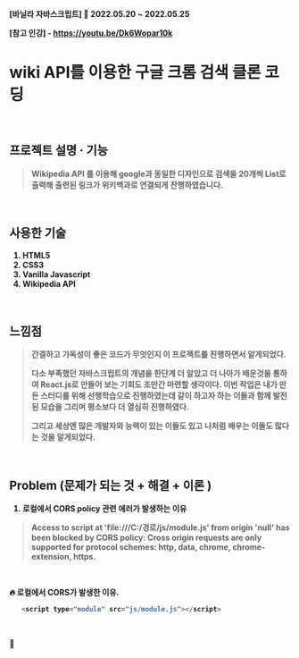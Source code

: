 <b>[바닐라 자바스크립트]  📆 2022.05.20 ~ 2022.05.25

[참고 인강] - https://youtu.be/Dk6Wopar10k


# wiki API를 이용한 구글 크롬 검색 클론 코딩

</br>

## 프로젝트 설명 · 기능
> Wikipedia API 를 이용해 google과 동일한 디자인으로 검색을 20개씩 List로 출력해 출련된 링크가 위키백과로 연결되게 잔행하였습니다.
  
  
  </br>
  
## 사용한 기술
  1. HTML5
  2. CSS3
  3. Vanilla Javascript
  4. Wikipedia API


</br>

## 느낌점
> 간결하고 가독성이 좋은 코드가 무엇인지 이 프로젝트를 진행하면서 알게되었다.
> 
> 다소 부족했던 자바스크립트의 개념을 한단계 더 알았고 더 나아가 배운것을 통하여 React.js로 만들어 보는 기회도 조만간 마련할 생각이다. 이번 작업은 내가 만든 스터디를 위해 선행학습으로 진행하였는데 같이 하고자 하는 이들과 함께 발전된 모습을 그리며 평소보다 더 열심히 진행하였다. 
> 
> 그리고 세상엔 많은 개발자와 능력이 있는 이들도 있고 나처럼 배우는 이들도 많다는 것을 알게되었다.


</br>

##  Problem (문제가 되는 것 + 해결 + 이론 )

1. 로컬에서 CORS policy 관련 에러가 발생하는 이유

>Access to script at 'file:///C:/경로/js/module.js' from origin 'null' has been blocked by CORS policy: Cross origin requests are only supported for protocol schemes: http, data, chrome, chrome-extension, https.


</br>

🔥 로컬에서 CORS가 발생한 이유.

 ```javascript
    <script type="module" src="js/module.js"></script>
 ```
 
 </br>
 
🌟<script type=module>의 특성 
  
 > [MDN 참고 문서 - https://developer.mozilla.org/ko/docs/Web/JavaScript/Guide/Modules]
 >
 > type을 module로 설정한<script> 태그가 포함된 HTML 파일을 로컬에서 로드할 경우 자바스크립트 모듈 보안 요구사항으로 인해 CORS 오류가 발생한다고 합니다. 그 때문에 ajax로 요청한 것임 아님에도 불구하고 CORS 오류가 발생
  
   </br>
  
 ##### 🙌 해결방법 
  
 1. 터미널을 켜서 해당 http-server을 전역으로 설치해 줍니다.
  
   ```javascript
   npm install http-server -g
 ```
  
 </br>
    
 2. 명령어로 http-server를 실행시켜 해당 폴더를 서버에 올립니다.

  ```javascript
   npx http-server
 ```
 
  </br>
  
  3. URI로 접속해서 에러가 사라진 것을 확인합니다.

  ```javascript
   http://127.0.0.1:8080
 ```
 
   </br>
   
   🚨 코드를 수정했는데 수정되지 않은 이전버전으로 나온다면 ?!
   
  ```javascript
   http-server -c-1
 ```
 
 > -c캐시 시간(max-age)을 초 단위로 나타내는 옵션 이 있습니다. (예: -c1010초 동안)
 > 캐시를 비활성화하여 캐시시간을 1초마다 나타내는 방법으로 진행하였습니다.

</br>

--------------------------------------------
   
   </br>

 ## 완성된 페이지
 
 #### 1. 메인 (검색하지 않은 메인화면)
![메인](images/main.png)

#### 2. 메인 (검색을 진행한 메일화면)
![메인](images/main.png)
